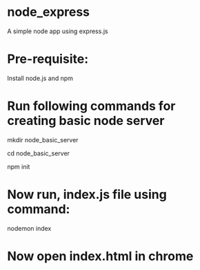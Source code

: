 # node_express
A simple node app using express.js

# Pre-requisite:

Install node.js and npm

# Run following commands for creating basic node server

mkdir node_basic_server

cd node_basic_server

npm init

# Now run, index.js file using command:

nodemon index

# Now open index.html in chrome

